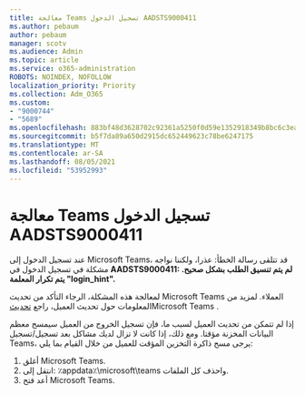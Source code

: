```yaml
---
title: معالجة Teams تسجيل الدخول AADSTS9000411
ms.author: pebaum
author: pebaum
manager: scotv
ms.audience: Admin
ms.topic: article
ms.service: o365-administration
ROBOTS: NOINDEX, NOFOLLOW
localization_priority: Priority
ms.collection: Adm_O365
ms.custom:
- "9000744"
- "5689"
ms.openlocfilehash: 883bf48d3628702c92361a5250f0d59e1352918349b8bc6c3eae5a948b72fc57
ms.sourcegitcommit: b5f7da89a650d2915dc652449623c78be6247175
ms.translationtype: MT
ms.contentlocale: ar-SA
ms.lasthandoff: 08/05/2021
ms.locfileid: "53952993"
---
```

# <a name="addressing-teams-sign-in-error-aadsts9000411"></a>معالجة Teams تسجيل الدخول AADSTS9000411

عند تسجيل الدخول إلى Microsoft Teams، قد تتلقى رسالة الخطأ: عذرا، ولكننا نواجه مشكلة في تسجيل الدخول في **AADSTS9000411: لم يتم تنسيق الطلب بشكل صحيح. يتم تكرار المعلمة "login_hint".**

لمعالجة هذه المشكلة، الرجاء التأكد من تحديث Microsoft Teams العملاء. لمزيد من المعلومات حول تحديث العميل، راجع [تحديث](https://support.office.com/article/Update-Microsoft-Teams-535a8e4b-45f0-4f6c-8b3d-91bca7a51db1)Microsoft Teams .

إذا لم تتمكن من تحديث العميل لسبب ما، فإن تسجيل الخروج من العميل سيمسح معظم البيانات المخزنة مؤقتا. ومع ذلك، إذا كانت لا تزال لديك مشاكل بعد تسجيل/تسجيل Teams، يرجى مسح ذاكرة التخزين المؤقت للعميل من خلال القيام بما يلي:
1. أغلق Microsoft Teams.
2. انتقل إلى: ٪appdata٪\microsoft\teams واحذف كل الملفات.
3. أعد فتح Microsoft Teams.
